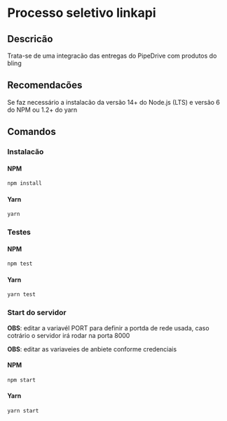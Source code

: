 # Processo seletivo linkapi

## Descricão

Trata-se de uma integracão das entregas do PipeDrive com produtos do bling

## Recomendacões

Se faz necessário a instalacão da versão 14+ do Node.js (LTS) e versão 6 do NPM ou 1.2+ do yarn

## Comandos

### Instalacão

#### NPM

```bash
npm install
```

#### Yarn

```bash
yarn
```

### Testes

#### NPM

```bash
npm test
```

#### Yarn

```bash
yarn test
```

### Start do servidor

**OBS**: editar a variavél PORT para definir a portda de rede usada, caso cotrário o servidor irá rodar na porta 8000

**OBS**: editar as variaveies de anbiete conforme credenciais

#### NPM

```bash
npm start
```

#### Yarn

```bash
yarn start
```
